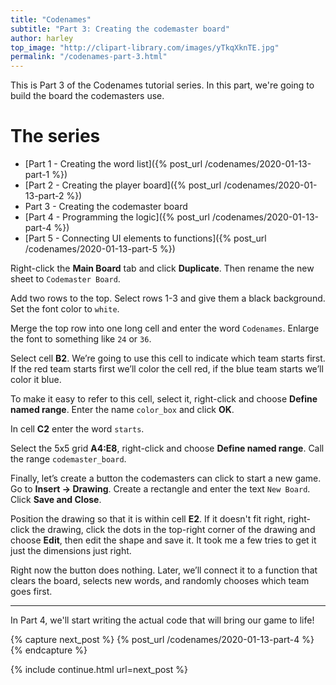 ```yaml
---
title: "Codenames"
subtitle: "Part 3: Creating the codemaster board"
author: harley
top_image: "http://clipart-library.com/images/yTkqXknTE.jpg"
permalink: "/codenames-part-3.html"
---
```

This is Part 3 of the Codenames tutorial series. In this part, we're going to build the board the codemasters use.

# The series
* [Part 1 - Creating the word list]({% post_url /codenames/2020-01-13-part-1 %})
* [Part 2 - Creating the player board]({% post_url /codenames/2020-01-13-part-2 %})
* Part 3 - Creating the codemaster board
* [Part 4 - Programming the logic]({% post_url /codenames/2020-01-13-part-4 %})
* [Part 5 - Connecting UI elements to functions]({% post_url /codenames/2020-01-13-part-5 %})

Right-click the **Main Board** tab and click **Duplicate**. Then rename the new sheet to `Codemaster Board`.

Add two rows to the top. Select rows 1-3 and give them a black background. Set the font color to `white`.

Merge the top row into one long cell and enter the word `Codenames`. Enlarge the font to something like `24` or `36`.

Select cell **B2**. We’re going to use this cell to indicate which team starts first. If the red team starts first we’ll color the cell red, if the blue team starts we’ll color it blue. 

To make it easy to refer to this cell, select it, right-click and choose **Define named range**. Enter the name `color_box` and click **OK**.

In cell **C2** enter the word `starts`.

Select the 5x5 grid **A4:E8**, right-click and choose **Define named range**. Call the range `codemaster_board`.

Finally, let’s create a button the codemasters can click to start a new game. Go to **Insert → Drawing**. Create a rectangle and enter the text `New Board`. Click **Save and Close**. 

Position the drawing so that it is within cell **E2**. If it doesn't fit right, right-click the drawing, click the dots in the top-right corner of the drawing and choose **Edit**, then edit the shape and save it. It took me a few tries to get it just the dimensions just right. 

Right now the button does nothing. Later, we’ll connect it to a function that clears the board, selects new words, and randomly chooses which team goes first.

-------
In Part 4, we'll start writing the actual code that will bring our game to life!

{% capture next_post %}
    {% post_url /codenames/2020-01-13-part-4 %}
{% endcapture %}

{% include continue.html url=next_post %}